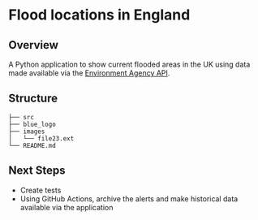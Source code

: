# Flood locations in England

## Overview

A Python application to show current flooded areas in the UK using data made available via the [Environment Agency API](https://environment.data.gov.uk/flood-monitoring/doc/reference).

## Structure

```
├── src
├── blue_logo
├── images
│   └── file23.ext
└── README.md
```

## Next Steps

- Create tests
- Using GitHub Actions, archive the alerts and make historical data available via the application

